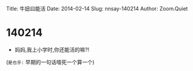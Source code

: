Title: 牛妞曰能活
Date: 2014-02-14
Slug: nnsay-140214
Author: Zoom.Quiet


# 140214

- 妈妈,我上小学时,你还能活的嘛?!


(`是也乎:`
早期的一句话噎死一个算一个)